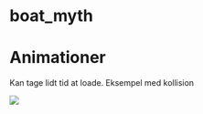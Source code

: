 # boat_myth



# Animationer
Kan tage lidt tid at loade. 
Eksempel med kollision

![](article/figures/aniC1.gif)
